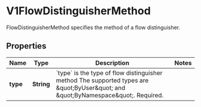 

# V1FlowDistinguisherMethod

FlowDistinguisherMethod specifies the method of a flow distinguisher.

## Properties

| Name | Type | Description | Notes |
|------------ | ------------- | ------------- | -------------|
|**type** | **String** | &#x60;type&#x60; is the type of flow distinguisher method The supported types are \&quot;ByUser\&quot; and \&quot;ByNamespace\&quot;. Required. |  |



